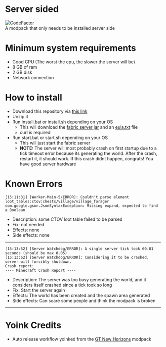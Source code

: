 # Server sided
[![CodeFactor](https://www.codefactor.io/repository/github/cubebeveled/server-sided/badge)](https://www.codefactor.io/repository/github/cubebeveled/server-sided)<br>
A modpack that only needs to be installed server side

# Minimum system requirements
* Good CPU (The worst the cpu, the slower the server will be)
* 8 GB of ram
* 2 GB disk
* Network connection

# How to install
* Download this repository via [this link](https://codeload.github.com/CubeBeveled/server-sided/zip/refs/heads/main)
* Unzip it
* Run install.bat or install.sh depending on your OS
  * This will download the [fabric server jar](https://fabricmc.net/use/server/) and an [eula.txt](https://bevels-files.vercel.app/eula.txt) file
  * curl is required
* Run start.bat or start.sh depending on your OS
  * This will just start the fabric server
  * **NOTE:** The server will most probably crash on first startup due to a tick timeout error because its generating the world. After the crash, restart it, it should work. If this crash didnt happen, congrats! You have good server hardware

# Known Errors

```
[15:11:31] [Worker-Main-5/ERROR]: Couldn't parse element loot_tables:ctov:chests/village/village_forager
com.google.gson.JsonSyntaxException: Missing expand, expected to find a Boolean
```
* Description: some CTOV loot table failed to be parsed
* Fix: not needed
* Effects: none
* Side effects: none
___
```
[15:13:52] [Server Watchdog/ERROR]: A single server tick took 60.01 seconds (should be max 0.05)
[15:13:52] [Server Watchdog/ERROR]: Considering it to be crashed, server will forcibly shutdown.
Crash report:
---- Minecraft Crash Report ----

```
* Description: The server was too busy generating the world, and it considers itself crashed since a tick took so long
* Fix: Start the server again
* Effects: The world has been created and the spawn area generated
* Side effects: Can scare some people and think the modpack is broken
___

# Yoink Credits
* Auto release workflow yoinked from the [GT New Horizons](https://github.com/GTNewHorizons/GT-New-Horizons-Modpack) modpack
